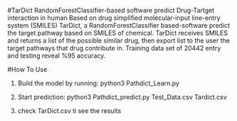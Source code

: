 #TarDict
RandomForestClassifier-based software predict Drug-Tartget interaction in human Based on drug simplified molecular-input line-entry system (SMILES)
TarDict, a RandomForestClassifier based-software predict the target pathway based on SMILES of chemical. TarDict receives SMILES and returns a list of the possible similar drug, then export list to the user the target pathways that drug contribute in. Training data set of 20442 entry and testing reveal %95 accuracy.

#How To Use
1. Build the model by running: python3 Pathdict_Learn.py

2. Start prediction: python3 Pathdict_predict.py Test_Data.csv Tardict.csv

3. check TarDict.csv ti see the results
